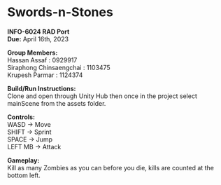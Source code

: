 # Swords-n-Stones

**INFO-6024 RAD Port**  
**Due:** April 16th, 2023  
  
**Group Members:**  
Hassan Assaf : 0929917  
Siraphong Chinsaengchai : 1103475  
Krupesh Parmar : 1124374  
  
**Build/Run Instructions:**  
Clone and open through Unity Hub then once in the project select mainScene from the assets folder.  

**Controls:**  
WASD -> Move  
SHIFT -> Sprint  
SPACE -> Jump  
LEFT MB -> Attack  
  
**Gameplay:**  
Kill as many Zombies as you can before you die, kills are counted at the bottom left.

